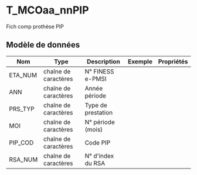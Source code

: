 # T_MCOaa_nnPIP

Fich comp prothèse PIP


## Modèle de données

|Nom|Type|Description|Exemple|Propriétés|
|-|-|-|-|-|
|ETA_NUM|chaîne de caractères|N° FINESS e-PMSI|||
|ANN|chaîne de caractères|Année période|||
|PRS_TYP|chaîne de caractères|Type de prestation|||
|MOI|chaîne de caractères|N° période (mois)|||
|PIP_COD|chaîne de caractères|Code PIP|||
|RSA_NUM|chaîne de caractères|N° d'index du RSA|||
